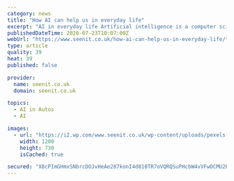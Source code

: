 ```yaml
---
category: news
title: "How AI can help us in everyday life"
excerpt: "AI in everyday life Artificial intelligence is a computer science that endeavours to create intelligent machines. Simply put, it is a way of making a computer learn and perform tasks automatically. The technology has existed for years,"
publishedDateTime: 2020-07-23T10:07:00Z
webUrl: "https://www.seenit.co.uk/how-ai-can-help-us-in-everyday-life/"
type: article
quality: 39
heat: 39
published: false

provider:
  name: seenit.co.uk
  domain: seenit.co.uk

topics:
  - AI in Autos
  - AI

images:
  - url: "https://i2.wp.com/www.seenit.co.uk/wp-content/uploads/pexels-abstract-blackboard-bulb-chalk.jpg?fit=1200%2C730&ssl=1"
    width: 1200
    height: 730
    isCached: true

secured: "X8cPImGHmxSNbrcDOJvHeAe287konI4d810TR7oVQRQSuPHcbW4vVFwOCMU2BB2ToBfH/i/O4SLclZ13bxhcw6Bg6IDhTrmlO8v0P1n2UqQX3VzdVr1z40jeJ5+9nlXsLgW7ALaSvoUoelL228JeCxzH7R5ejs1wZWYXRehKc4KCayo7yAqvg3ZBp1UwH5nIVwVYFlBjADIayXnix6mu/ukTUQvXm/BI1rVbiN1YOMTshxeJDryapUHrXBSQDoSwrIixoD/6QPXaQUGDjg6KiXfXLJ0xNi1mxnIociczg9tXgDokOsAaQpUqBTTxfbD6uCwubEXfC5+icuuh1NJi5w==;hbz9YoZwJVAmu0se/E+yeg=="
---
```


